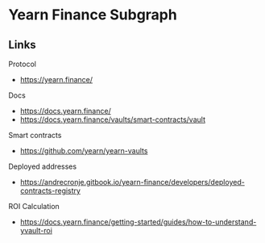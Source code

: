 # Yearn Finance Subgraph

## Links

Protocol
- https://yearn.finance/

Docs
- https://docs.yearn.finance/
- https://docs.yearn.finance/vaults/smart-contracts/vault

Smart contracts
- https://github.com/yearn/yearn-vaults

Deployed addresses
- https://andrecronje.gitbook.io/yearn-finance/developers/deployed-contracts-registry

ROI Calculation
- https://docs.yearn.finance/getting-started/guides/how-to-understand-yvault-roi
